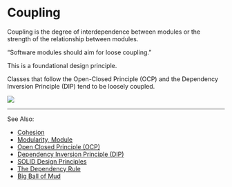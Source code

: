 # Coupling

Coupling is the degree of interdependence between modules or
the strength of the relationship between modules.

“Software modules should aim for loose coupling.”

This is a foundational design principle.

Classes that follow the Open-Closed Principle (OCP)
and the Dependency Inversion Principle (DIP)
tend to be loosely coupled.


![](cohesion.png)

---
See Also:
- [Cohesion](Cohesion.md)
- [Modularity, Module](Modularity-Module.md)
- [Open Closed Principle (OCP)](Open-Closed-Principle-OCP.md)
- [Dependency Inversion Principle (DIP)](Dependency-Inversion-Principle-DIP.md)
- [SOLID Design Principles](SOLID-Design-Principles.md)
- [The Dependency Rule](The-Dependency-Rule.md)
- [Big Ball of Mud](Big-Ball-of-Mud.md)